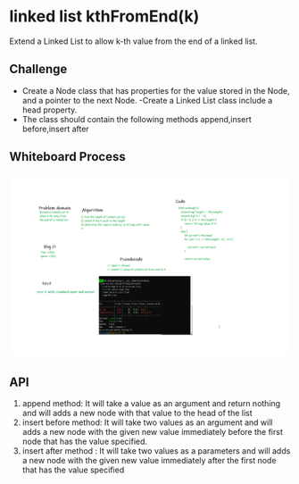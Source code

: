 # linked list kthFromEnd(k)

<!-- Description of the challenge -->

Extend a Linked List to allow k-th value from the end of a linked list.

## Challenge
<!-- Description of the challenge -->
- Create a Node class that has properties for the value stored in the Node, and a pointer to the next Node.
-Create a Linked List class include a head property.
- The class should contain the following methods
append,insert before,insert after

## Whiteboard Process

<!-- Embedded whiteboard image -->

![linked-list-kth](chall7.png)

## API
<!-- Description of each method publicly available to your Linked List -->
1. append  method: It will take a value as an argument and return nothing and will adds a new node with that value to the head of the list
2. insert before method: It will take two values as an argument and will adds a new node with the given new value immediately before the first node that has the value specified.
3. insert after method : It will take two values as a parameters and will  adds a new node with the given new value immediately after the first node that has the value specified